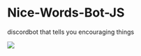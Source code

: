 # Nice-Words-Bot-JS
discordbot that tells you encouraging things


<img src ="https://github.com/kakoon8//Nice-Words-Bot-JS/blob/main/discordbot.PNG" />
